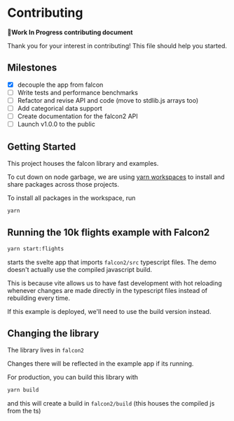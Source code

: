 # Contributing

**🚧Work In Progress contributing document**

Thank you for your interest in contributing! This file should help you started.

## Milestones

-   [x] decouple the app from falcon
-   [ ] Write tests and performance benchmarks
-   [ ] Refactor and revise API and code (move to stdlib.js arrays too)
-   [ ] Add categorical data support
-   [ ] Create documentation for the falcon2 API
-   [ ] Launch v1.0.0 to the public

## Getting Started

This project houses the falcon library and examples.

To cut down on node garbage, we are using [yarn workspaces](https://classic.yarnpkg.com/en/docs/workspaces/) to install and share packages across those projects.

To install all packages in the workspace, run

```bash
yarn
```

## Running the 10k flights example with Falcon2

```bash
yarn start:flights
```

starts the svelte app that imports `falcon2/src` typescript files. The demo doesn't actually use the compiled javascript build.

This is because vite allows us to have fast development with hot reloading whenever changes are made directly in the typescript files instead of rebuilding every time.

If this example is deployed, we'll need to use the build version instead.

## Changing the library

The library lives in `falcon2`

Changes there will be reflected in the example app if its running.

For production, you can build this library with

```bash
yarn build
```

and this will create a build in `falcon2/build` (this houses the compiled js from the ts)

